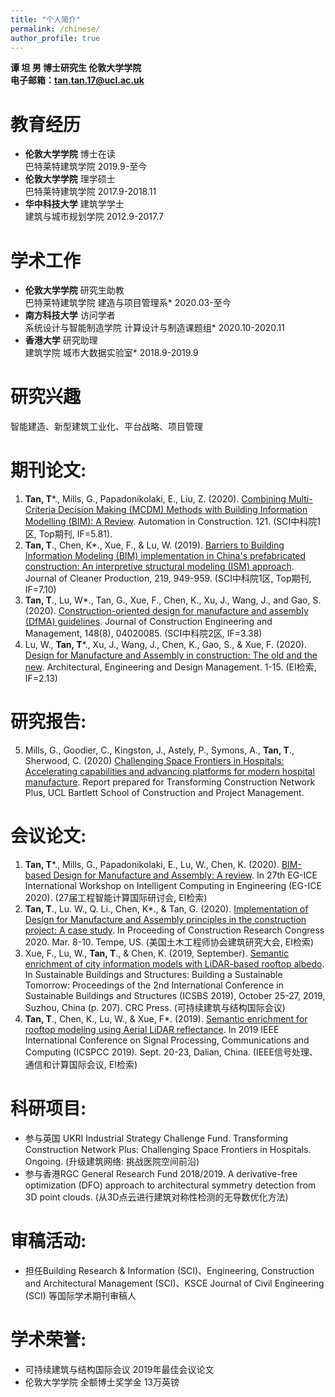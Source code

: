 ```yaml
---
title: "个人简介"
permalink: /chinese/
author_profile: true
---
```



**谭 坦 男 博士研究生 伦敦大学学院**  
**电子邮箱：tan.tan.17@ucl.ac.uk**

# 教育经历
* **伦敦大学学院** 博士在读 
<br>巴特莱特建筑学院 2019.9-至今
* **伦敦大学学院** 理学硕士 
<br>巴特莱特建筑学院 2017.9-2018.11
* **华中科技大学** 建筑学学士 
<br>建筑与城市规划学院 2012.9-2017.7                                                                                                                          

# 学术工作
* **伦敦大学学院** 研究生助教
<br>巴特莱特建筑学院 建造与项目管理系* 2020.03-至今
* **南方科技大学** 访问学者
<br>系统设计与智能制造学院 计算设计与制造课题组* 2020.10-2020.11
* **香港大学** 研究助理
<br>建筑学院 城市大数据实验室* 2018.9-2019.9        

# 研究兴趣
智能建造、新型建筑工业化、平台战略、项目管理

# 期刊论文: 
1.	**Tan, T***., Mills, G., Papadonikolaki, E., Liu, Z. (2020). [Combining Multi-Criteria Decision Making (MCDM) Methods with Building Information Modelling (BIM): A Review](https://www.sciencedirect.com/science/article/pii/S0926580520310311). Automation in Construction. 121. (SCI中科院1区, Top期刊, IF=5.81).
2.	**Tan, T**., Chen, K*., Xue, F., & Lu, W. (2019). [Barriers to Building Information Modeling (BIM) implementation in China's prefabricated construction: An interpretive structural modeling (ISM) approach](https://www.sciencedirect.com/science/article/abs/pii/S095965261930530X). Journal of Cleaner Production, 219, 949-959. (SCI中科院1区, Top期刊, IF=7.10)
3.	**Tan, T**., Lu, W*., Tan, G., Xue, F., Chen, K., Xu, J., Wang, J., and Gao, S. (2020). [Construction-oriented design for manufacture and assembly (DfMA) guidelines](https://ascelibrary.org/doi/full/10.1061/%28ASCE%29CO.1943-7862.0001877?casa_token=dt_LQFFHFqIAAAAA%3A_C-JNZhj2ICcmJSzbbxb3_W5DuulL25rRHXrFP7bSkJ84WmOAUc6NMmy_NhER048EqN7Xuzn_9s). Journal of Construction Engineering and Management, 148(8), 04020085. (SCI中科院2区, IF=3.38)
4.	Lu, W., **Tan, T***., Xu, J., Wang, J., Chen, K., Gao, S., & Xue, F. (2020). [Design for Manufacture and Assembly in construction:  The old and the new](https://www.tandfonline.com/doi/abs/10.1080/17452007.2020.1768505?journalCode=taem20). Architectural, Engineering and Design Management. 1-15. (EI检索, IF=2.13)

# 研究报告: 
5.	Mills, G., Goodier, C., Kingston, J., Astely, P., Symons, A., **Tan, T**., Sherwood, C. (2020) [Challenging Space Frontiers in Hospitals: Accelerating capabilities and advancing platforms for modern hospital manufacture](http://bit.ly/ChallengingSpaceFrontiersinHospitals-Report). Report prepared for Transforming Construction Network Plus, UCL Bartlett School of Construction and Project Management.

# 会议论文:
1.	**Tan, T***., Mills, G., Papadonikolaki, E., Lu, W., Chen, K. (2020). [BIM-based Design for Manufacture and Assembly: A review](https://discovery.ucl.ac.uk/id/eprint/10096750/1/Mills_PDFsam_EG-ICE_2020.pdf). In 27th EG-ICE International Workshop on Intelligent Computing in Engineering (EG-ICE 2020). (27届工程智能计算国际研讨会, EI检索)
2.	**Tan, T**., Lu. W., Q. Li., Chen, K*., & Tan, G. (2020). [Implementation of Design for Manufacture and Assembly principles in the construction project: A case study](https://ascelibrary.org/doi/abs/10.1061/9780784482889.096). In Proceeding of Construction Research Congress 2020. Mar. 8-10. Tempe, US. (美国土木工程师协会建筑研究大会, EI检索)
3.	Xue, F., Lu, W., **Tan, T**., & Chen, K. (2019, September). [Semantic enrichment of city information models with LiDAR-based rooftop albedo](https://books.google.com/books?hl=en&lr=&id=rMfADwAAQBAJ&oi=fnd&pg=PA207&dq=info:pbGQBFgk7UsJ:scholar.google.com&ots=Mf6HZhxdqq&sig=LLJd8QSzdCE_elihn9XRwpXvYjE#v=onepage&q&f=false). In Sustainable Buildings and Structures: Building a Sustainable Tomorrow: Proceedings of the 2nd International Conference in Sustainable Buildings and Structures (ICSBS 2019), October 25-27, 2019, Suzhou, China (p. 207). CRC Press. (可持续建筑与结构国际会议)
4.	**Tan, T**., Chen, K., Lu, W., & Xue, F*. (2019). [Semantic enrichment for rooftop modeling using Aerial LiDAR reflectance](https://ieeexplore.ieee.org/abstract/document/8960769/). In 2019 IEEE International Conference on Signal Processing, Communications and Computing (ICSPCC 2019). Sept. 20-23, Dalian, China. (IEEE信号处理、通信和计算国际会议, EI检索)

# 科研项目:
* 	参与英国 UKRI Industrial Strategy Challenge Fund. Transforming Construction Network Plus: Challenging Space Frontiers in Hospitals. Ongoing. (升级建筑网络: 挑战医院空间前沿)
* 	参与香港RGC General Research Fund 2018/2019. A derivative-free optimization (DFO) approach to architectural symmetry detection from 3D point clouds. (从3D点云进行建筑对称性检测的无导数优化方法)        

# 审稿活动:
* 	担任Building Research & Information (SCI)、Engineering, Construction and Architectural Management (SCI)、KSCE Journal of Civil Engineering (SCI) 等国际学术期刊审稿人

# 学术荣誉:
* 	可持续建筑与结构国际会议 2019年最佳会议论文<br>
* 	伦敦大学学院 全额博士奖学金 13万英镑

